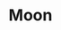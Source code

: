 ---
title: Moon
tags: ["moon", "night", "lunar", "space", "celestial", "sky", "astronomy"]
icon: moon
svg: '<svg xmlns="http://www.w3.org/2000/svg" width="24" height="24" fill="none" viewBox="0 0 24 24" stroke-width="1.5" stroke-linecap="round" stroke-linejoin="round" stroke="currentColor"><path d="M21 12.808c-.5 5.347-5.849 9.14-11.107 7.983C-.078 18.6 1.15 3.909 11.11 3 6.394 9.296 14.618 17.462 21 12.808Z"/></svg>'
---